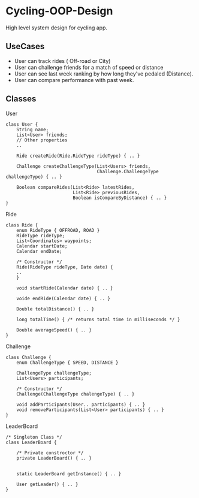 # Cycling-OOP-Design

High level system design for cycling app.
## UseCases

 - User can track rides ( Off-road or City)
 - User can challenge friends for a match of speed or distance
 - User can see last week ranking by how long they've pedaled (Distance).
 - User can compare performance with past week.
 ## Classes
 User
 

    class User {
	    String name;
	    List<User> friends;
        // Other properties	    
		..
		
	    Ride createRide(Ride.RideType rideType) { .. }
	    
		Challenge createChallengeType(List<Users> friends, 
		                              Challenge.ChallengeType challengeType) { .. }
		
		Boolean compareRides(List<Ride> latestRides, 
		                     List<Ride> previousRides, 
		                     Boolean isCompareByDistance) { .. }
    }
Ride
```
class Ride {
	enum RideType { OFFROAD, ROAD }
	RideType rideType;
	List<Coordinates> waypoints;
	Calendar startDate;
	Calendar endDate;
	
	/* Constructor */
	Ride(RideType rideType, Date date) {
	..
	}
	
	void startRide(Calendar date) { .. }
	
	voide endRide(Calendar date) { .. }
	
	Double totalDistance() { .. }
	
	long totalTime() { /* returns total time in milliseconds */ }
	
	Double averageSpeed() { .. }
}
```
Challenge
```
class Challenge {
	enum ChallengeType { SPEED, DISTANCE }
	
	ChallengeType challengeType;
	List<Users> participants;

	/* Constructor */
	Challenge(ChallengeType chalengeType) { .. }
	
	void addParticipants(User.. participants) { .. }
	void removeParticipants(List<User> participants) { .. }
}
```

LeaderBoard
```
/* Singleton Class */
class LeaderBoard {
	
	/* Private constroctor */
	private LeaderBoard() { .. }
	
	
	static LeaderBoard getInstance() { .. }

	User getLeader() { .. }
}
```
